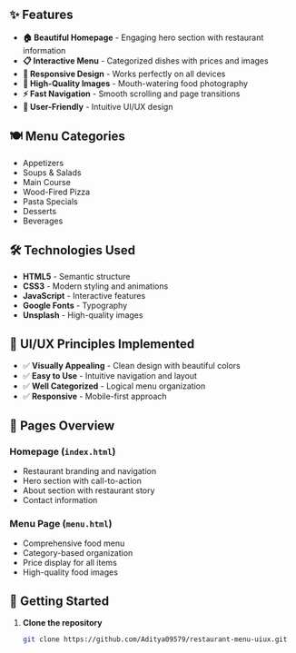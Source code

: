 
## ✨ Features
- **🏠 Beautiful Homepage** - Engaging hero section with restaurant information
- **📋 Interactive Menu** - Categorized dishes with prices and images
- **🎨 Responsive Design** - Works perfectly on all devices
- **📸 High-Quality Images** - Mouth-watering food photography
- **⚡ Fast Navigation** - Smooth scrolling and page transitions
- **🎯 User-Friendly** - Intuitive UI/UX design

## 🍽️ Menu Categories
- Appetizers
- Soups & Salads
- Main Course
- Wood-Fired Pizza
- Pasta Specials
- Desserts
- Beverages

## 🛠️ Technologies Used
- **HTML5** - Semantic structure
- **CSS3** - Modern styling and animations
- **JavaScript** - Interactive features
- **Google Fonts** - Typography
- **Unsplash** - High-quality images

## 🎯 UI/UX Principles Implemented
- ✅ **Visually Appealing** - Clean design with beautiful colors
- ✅ **Easy to Use** - Intuitive navigation and layout
- ✅ **Well Categorized** - Logical menu organization
- ✅ **Responsive** - Mobile-first approach

## 📱 Pages Overview

### Homepage (`index.html`)
- Restaurant branding and navigation
- Hero section with call-to-action
- About section with restaurant story
- Contact information

### Menu Page (`menu.html`)
- Comprehensive food menu
- Category-based organization
- Price display for all items
- High-quality food images

## 🚀 Getting Started

1. **Clone the repository**
   ```bash
   git clone https://github.com/Aditya09579/restaurant-menu-uiux.git